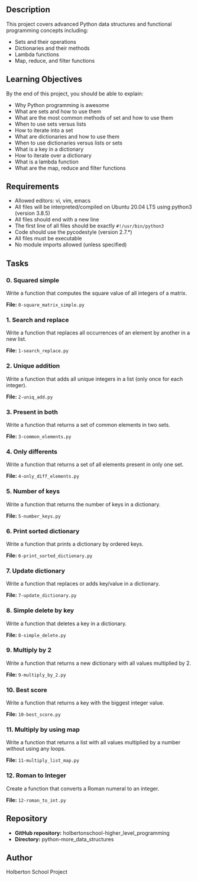 ## Description

This project covers advanced Python data structures and functional programming concepts including:
- Sets and their operations
- Dictionaries and their methods
- Lambda functions
- Map, reduce, and filter functions

## Learning Objectives

By the end of this project, you should be able to explain:
- Why Python programming is awesome
- What are sets and how to use them
- What are the most common methods of set and how to use them
- When to use sets versus lists
- How to iterate into a set
- What are dictionaries and how to use them
- When to use dictionaries versus lists or sets
- What is a key in a dictionary
- How to iterate over a dictionary
- What is a lambda function
- What are the map, reduce and filter functions

## Requirements

- Allowed editors: vi, vim, emacs
- All files will be interpreted/compiled on Ubuntu 20.04 LTS using python3 (version 3.8.5)
- All files should end with a new line
- The first line of all files should be exactly `#!/usr/bin/python3`
- Code should use the pycodestyle (version 2.7.*)
- All files must be executable
- No module imports allowed (unless specified)

## Tasks

### 0. Squared simple
Write a function that computes the square value of all integers of a matrix.

**File:** `0-square_matrix_simple.py`

### 1. Search and replace
Write a function that replaces all occurrences of an element by another in a new list.

**File:** `1-search_replace.py`

### 2. Unique addition
Write a function that adds all unique integers in a list (only once for each integer).

**File:** `2-uniq_add.py`

### 3. Present in both
Write a function that returns a set of common elements in two sets.

**File:** `3-common_elements.py`

### 4. Only differents
Write a function that returns a set of all elements present in only one set.

**File:** `4-only_diff_elements.py`

### 5. Number of keys
Write a function that returns the number of keys in a dictionary.

**File:** `5-number_keys.py`

### 6. Print sorted dictionary
Write a function that prints a dictionary by ordered keys.

**File:** `6-print_sorted_dictionary.py`

### 7. Update dictionary
Write a function that replaces or adds key/value in a dictionary.

**File:** `7-update_dictionary.py`

### 8. Simple delete by key
Write a function that deletes a key in a dictionary.

**File:** `8-simple_delete.py`

### 9. Multiply by 2
Write a function that returns a new dictionary with all values multiplied by 2.

**File:** `9-multiply_by_2.py`

### 10. Best score
Write a function that returns a key with the biggest integer value.

**File:** `10-best_score.py`

### 11. Multiply by using map
Write a function that returns a list with all values multiplied by a number without using any loops.

**File:** `11-multiply_list_map.py`

### 12. Roman to Integer
Create a function that converts a Roman numeral to an integer.

**File:** `12-roman_to_int.py`

## Repository

- **GitHub repository:** holbertonschool-higher_level_programming
- **Directory:** python-more_data_structures

## Author

Holberton School Project